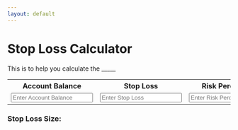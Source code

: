 ```yaml
---
layout: default
---
```


# Stop Loss Calculator

This is to help you calculate the _____

<table>
  <tr>
    <th>Account Balance</th>
    <th>Stop Loss</th>
    <th>Risk Percentage</th>
  </tr>
  <tr>
    <td>
      <input class="query" type="number" id="accBal" name="accBal" placeholder="Enter Account Balance" min="0">
    </td>
    <td>
      <input class="query" type="number" id="stopLoss" name="stopLoss" placeholder="Enter Stop Loss" min="0">
    </td>
    <td>
      <input class="query" type="number" id="riskPercentage" name="riskPercentage" placeholder="Enter Risk Percentage" min="0">
    </td>
  </tr>
</table>


### Stop Loss Size:
<p id="output"></p>
<br>

<script>

  let inputs = document.querySelectorAll(".query")

  let output = document.getElementById("output")

  inputs.forEach(function(input) {
    input.addEventListener('input', function() {
      let accBal = parseInt(document.getElementById("accBal").value);
      let stopLoss = parseInt(document.getElementById("stopLoss").value);
      let riskPercentage = parseInt(document.getElementById("riskPercentage").value);

      if(accBal && stopLoss>0 && riskPercentage>0)
      {
        output.value = riskPercentage * accBal / (stopLoss * 1000);
      } else
      {
        output.value = ''
      }
    })
  });

</script>
